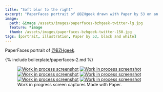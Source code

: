 ```yaml
---
title: "Soft blur to the right"
excerpt: "PaperFaces portrait of @BZHgeek drawn with Paper by 53 on an iPad."
image: 
  path: &image /assets/images/paperfaces-bzhgeek-twitter-lg.jpg 
  feature: *image
  thumb: /assets/images/paperfaces-bzhgeek-twitter-150.jpg
tags: [portrait, illustration, Paper by 53, black and white]
---
```


PaperFaces portrait of [@BZHgeek](http://twitter.com/BZHgeek).

{% include boilerplate/paperfaces-2.md %}

<figure class="third">
	<a href="{{ site.url }}/assets/images/paperfaces-bzhgeek-process-1-lg.jpg"><img src="{{ site.url }}/assets/images/paperfaces-bzhgeek-process-1-600.jpg" alt="Work in process screenshot"></a>
	<a href="{{ site.url }}/assets/images/paperfaces-bzhgeek-process-2-lg.jpg"><img src="{{ site.url }}/assets/images/paperfaces-bzhgeek-process-2-600.jpg" alt="Work in process screenshot"></a>
	<a href="{{ site.url }}/assets/images/paperfaces-bzhgeek-process-3-lg.jpg"><img src="{{ site.url }}/assets/images/paperfaces-bzhgeek-process-3-600.jpg" alt="Work in process screenshot"></a>
	<a href="{{ site.url }}/assets/images/paperfaces-bzhgeek-process-4-lg.jpg"><img src="{{ site.url }}/assets/images/paperfaces-bzhgeek-process-4-600.jpg" alt="Work in process screenshot"></a>
	<a href="{{ site.url }}/assets/images/paperfaces-bzhgeek-process-5-lg.jpg"><img src="{{ site.url }}/assets/images/paperfaces-bzhgeek-process-5-600.jpg" alt="Work in process screenshot"></a>
	<a href="{{ site.url }}/assets/images/paperfaces-bzhgeek-process-6-lg.jpg"><img src="{{ site.url }}/assets/images/paperfaces-bzhgeek-process-6-600.jpg" alt="Work in process screenshot"></a>
	<figcaption>Work in progress screen captures Made with Paper.</figcaption>
</figure>